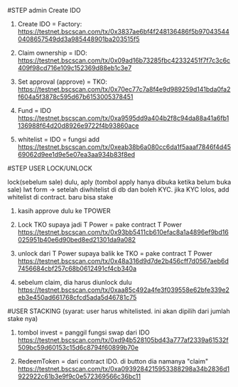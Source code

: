 
#STEP admin Create IDO

1. Create IDO = Factory: 
https://testnet.bscscan.com/tx/0x3837ae6bf4f248136486f5b970435440408657549dd3a985448901ba203515f5 

2. Claim ownership = IDO:
https://testnet.bscscan.com/tx/0x09ad16b73285fbc42332451f7f7c3c6c409f98cd716e109c152369d88eb1c3e7 

3. Set approval (approve) = TKO:
https://testnet.bscscan.com/tx/0x70ec77c7a8f4e9d989259d141bda0fa2f604a5f3878c595d67b6153005378451 

4. Fund = IDO
https://testnet.bscscan.com/tx/0xa9595dd9a404b2f8c94da88a41a6fb1136988f64d20d8926e9722f4b93860ace 

5. whitelist = IDO = fungsi add
https://testnet.bscscan.com/tx/0xeab38b6a080cc6da1f5aaaf7846f4d4569062d9ee1d9e5e07ea3aa934b83f8ed 

#STEP USER LOCK/UNLOCK

lock(sebelum sale) dulu, aply (tombol apply hanya dibuka ketika belum buka sale) lwt form ->  setelah diwhitelist di db dan boleh KYC. jika KYC lolos, add whitelist di contract. baru bisa stake


1. kasih approve dulu ke TPOWER

1. Lock TKO supaya jadi T Power = pake contract T Power
https://testnet.bscscan.com/tx/0x93bb5411cb610efac8a1a4896ef9bd16025951b40e6d90bed8ed21301da9a082  

2. unlock dari T Power supaya balik ke TKO = pake contract T Power
https://testnet.bscscan.com/tx/0x48a316d9d7de2b456cff7d0567aeb6d7456684cbf257c68b0612491cf4cb340a 

3. sebelum claim, dia harus diunlock dulu
https://testnet.bscscan.com/tx/0xaa85c492a4fe3f039558e62bfe339e2eb3e450ad661768cfcd5ada5d46781c75 


#USER STACKING (syarat: user harus whitelisted. ini akan dipilih dari jumlah stake nya)

1. tombol invest = panggil fungsi swap dari IDO
https://testnet.bscscan.com/tx/0xd94b528105bd43a777af2339a61532f509bc59d60153c15d6c8794f60899b70e  

2. RedeemToken = dari contract IDO. di button dia namanya "claim"
https://testnet.bscscan.com/tx/0xa0939284215953388298a34b2836d1922922c61b3e9f9c0e572369566c36bc11